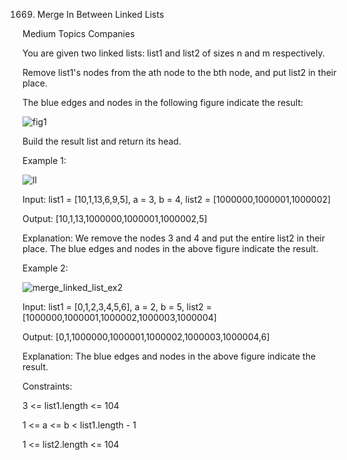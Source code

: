 1669. Merge In Between Linked Lists

Medium Topics Companies

You are given two linked lists: list1 and list2 of sizes n and m respectively.

Remove list1's nodes from the ath node to the bth node, and put list2 in their place.

The blue edges and nodes in the following figure indicate the result:

![fig1](https://github.com/AnkitPorwal04/LeetCode/assets/96345105/e08baa48-bebd-469d-9241-7b71b44752d5)

Build the result list and return its head.

 
Example 1:

![ll](https://github.com/AnkitPorwal04/LeetCode/assets/96345105/56810b06-bb49-4d8c-8f6b-b7b40296f7aa)

Input: list1 = [10,1,13,6,9,5], a = 3, b = 4, list2 = [1000000,1000001,1000002]

Output: [10,1,13,1000000,1000001,1000002,5]

Explanation: We remove the nodes 3 and 4 and put the entire list2 in their place. The blue edges and nodes in the above figure indicate the result.

Example 2:

![merge_linked_list_ex2](https://github.com/AnkitPorwal04/LeetCode/assets/96345105/ba0af5c6-42d2-4b0e-92d5-1232f6302eb5)

Input: list1 = [0,1,2,3,4,5,6], a = 2, b = 5, list2 = [1000000,1000001,1000002,1000003,1000004]

Output: [0,1,1000000,1000001,1000002,1000003,1000004,6]

Explanation: The blue edges and nodes in the above figure indicate the result.
 

Constraints:

3 <= list1.length <= 104

1 <= a <= b < list1.length - 1

1 <= list2.length <= 104
